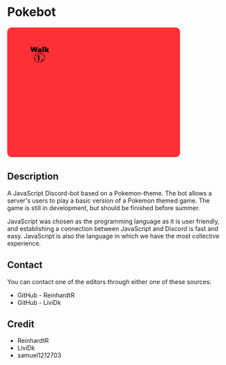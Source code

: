 # Pokebot
![alt text](menu.png)

## Description
A JavaScript Discord-bot based on a Pokemon-theme. The bot allows a server's users to play a basic version of a Pokemon themed game. The game is still in development, but should be finished before summer. 

JavaScript was chosen as the programming language as it is user friendly, and establishing a connection between JavaScript and Discord is fast and easy. JavaScript is also the language in which we have the most collective experience.

## Contact
You can contact one of the editors through either one of these sources:
* GitHub - ReinhardtR
* GitHub - LiviDk

## Credit
* ReinhardtR
* LiviDk
* samuel1212703

